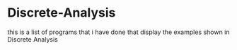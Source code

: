 # Discrete-Analysis
this is a list of programs that i have done that display the examples shown in Discrete Analysis
